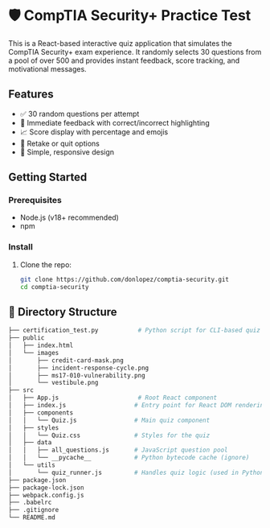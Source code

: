# 🛡️ CompTIA Security+ Practice Test

This is a React-based interactive quiz application that simulates the CompTIA Security+ exam experience. It randomly selects 30 questions from a pool of over 500 and provides instant feedback, score tracking, and motivational messages.

## Features

- ✅ 30 random questions per attempt
- 🎯 Immediate feedback with correct/incorrect highlighting
- 📈 Score display with percentage and emojis
- 🔁 Retake or quit options
- 🎨 Simple, responsive design

## Getting Started

### Prerequisites
- Node.js (v18+ recommended)
- npm

### Install

1. Clone the repo:
   ```bash
   git clone https://github.com/donlopez/comptia-security.git
   cd comptia-security
   
## 📁 Directory Structure

```bash
├── certification_test.py           # Python script for CLI-based quiz (non-React)
├── public
│   ├── index.html
│   └── images
│       ├── credit-card-mask.png
│       ├── incident-response-cycle.png
│       ├── ms17-010-vulnerability.png
│       └── vestibule.png
├── src
│   ├── App.js                      # Root React component
│   ├── index.js                   # Entry point for React DOM rendering
│   ├── components
│   │   └── Quiz.js                # Main quiz component
│   ├── styles
│   │   └── Quiz.css               # Styles for the quiz
│   ├── data
│   │   ├── all_questions.js       # JavaScript question pool
│   │   └── __pycache__            # Python bytecode cache (ignore)
│   └── utils
│       └── quiz_runner.js         # Handles quiz logic (used in Python/JS)
├── package.json
├── package-lock.json
├── webpack.config.js
├── .babelrc
├── .gitignore
└── README.md
```